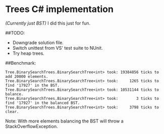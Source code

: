 # Trees C# implementation 
*(Currently just BST)*
I did this just for fun.

##TODO:
* Downgrade solution file.
* Switch unittest from VS' test suite to NUnit.
* Try heap trees.

##Benchmark:
```
Tree.BinarySearchTrees.BinarySearchTree<int> took: 19384856 ticks to add 20000 elements.
Tree.BinarySearchTrees.BinarySearchTree<int> took: 	   1265 ticks to find '17927' in the BST.
Tree.BinarySearchTrees.BinarySearchTree<int> took: 10531144 ticks to balance.
Tree.BinarySearchTrees.BinarySearchTree<int> took:        3 ticks to find '17927' in the balanced BST.
Tree.BinarySearchTrees.BinarySearchTree<int> took:     3798 ticks to clear.
```
Note: With more elements balancing the BST will throw a StackOverflowException.
